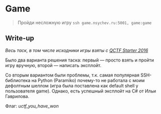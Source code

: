 # Game

> Пройди несложную игру
> `ssh game.nsychev.ru:5001, game:game`

## Write-up

*Весь таск, в том числе исходники игры взяты с [QCTF Starter 2016](https://github.com/HackerDom/qctf-starter-2016/wiki/%D0%9A%D0%BE%D0%BE%D1%80%D0%B4%D0%B8%D0%BD%D0%B0%D1%82%D0%BE%D1%80%D1%8B-III)*

Было два варианта решения таска: первый — просто взять и пройти игру вручную, второй — написать эксплойт.

Со вторым вариантом были проблемы, т.к. самая популярная SSH-библиотека на Python (Paramiko) почему-то не работала с моим дефолтным шеллом
(игра была поставлена как default shell у пользователя game). Однако, есть успешный эксплойт на C# от Ильи Гаврилова.

Флаг: *uctf_you_have_won*
